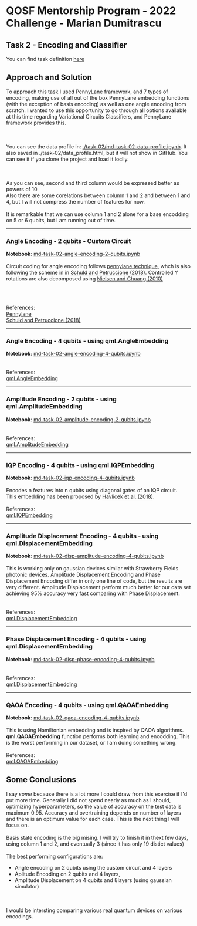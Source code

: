 # QOSF Mentorship Program - 2022 Challenge - Marian Dumitrascu

## Task 2 - Encoding and Classifier

You can find task definition [here](https://github.com/mariandumitrascu/qosf-challenge-2022-md/blob/main/Cohort%205%20Screening%20Tasks.pdf)

## Approach and Solution


To approach this task I used PennyLane framework, and 7 types of encoding, making use of all out of the box PennyLane embedding functions (with the exception of basis encoding) as well as one angle encoding from scratch. I wanted to use this opportunity to go through all options available at this time regarding Variational Circuits Classifiers, and PennyLane framework provides this.

<br><br>
You can see the data profile in: [./task-02/md-task-02-data-profile.ipynb](./task-02/md-task-02-data-profile.ipynb). It also saved in ./task-02/data_profile.html, but it will not show in GitHub. You can see it if you clone the project and load it loclly.

<br>
<br>
As you can see, second and third column would be expressed better as powers of 10. <br>
Also there are some corelations between column 1 and 2 and between 1 and 4, but I will not compress the number of features for now.<br>
<br>
It is remarkable that we can use column 1 and 2 alone for a base encodding on 5 or 6 qubits, but I am running out of time.<br>




***
<!-- ### [Angle Encoding - 2 qubits - Custom Circuit](https://github.com/mariandumitrascu/qosf-challenge-2022-md/blob/main/task-02/md-task-02-angle-encoding-2-qubits.ipynb) -->
### Angle Encoding - 2 qubits - Custom Circuit

__Notebook__: [md-task-02-angle-encoding-2-qubits.ipynb](https://github.com/mariandumitrascu/qosf-challenge-2022-md/blob/main/task-02/md-task-02-angle-encoding-2-qubits.ipynb)
<br>
<br>
Circuit coding for angle encoding follows [pennylane technique](https://pennylane.ai/qml/demos/tutorial_variational_classifier.html), whch is also following the scheme in in [Schuld and Petruccione (2018)](https://link.springer.com/book/10.1007/978-3-319-96424-9). Controlled Y rotations are also decomposed using [Nielsen and Chuang (2010)](http://www.michaelnielsen.org/qcqi/)

<br>
<br>

References:
<br>
[Pennylane](https://pennylane.ai/qml/demos/tutorial_variational_classifier.html)<br>
[Schuld and Petruccione (2018)](https://link.springer.com/book/10.1007/978-3-319-96424-9)


***
### Angle Encoding - 4 qubits - using qml.AngleEmbedding
__Notebook__: [md-task-02-angle-encoding-4-qubits.ipynb](https://github.com/mariandumitrascu/qosf-challenge-2022-md/blob/main/task-02/md-task-02-angle-encoding-4-qubits.ipynb)
<br>
<br>
<br>
References:
<br>
[qml.AngleEmbedding](https://pennylane.readthedocs.io/en/stable/code/api/pennylane.AngleEmbedding.html)


***
### Amplitude Encoding - 2 qubits - using qml.AmplitudeEmbedding

__Notebook__: [md-task-02-amplitude-encoding-2-qubits.ipynb](https://github.com/mariandumitrascu/qosf-challenge-2022-md/blob/main/task-02/md-task-02-amplitude-encoding-2-qubits.ipynb)
<br>
<br>
<br>
References:
<br>
[qml.AmplitudeEmbedding](https://pennylane.readthedocs.io/en/stable/code/api/pennylane.AmplitudeEmbedding.html)

***
<!-- ### [IQP Encoding - 4 qubits - using qml.IQPEmbedding](https://github.com/mariandumitrascu/qosf-challenge-2022-md/blob/main/task-02/md-task-02-iqp-encoding-4-qubits.ipynb) -->
### IQP Encoding - 4 qubits - using qml.IQPEmbedding

__Notebook__: [md-task-02-iqp-encoding-4-qubits.ipynb](https://github.com/mariandumitrascu/qosf-challenge-2022-md/blob/main/task-02/md-task-02-iqp-encoding-4-qubits.ipynb)
<br>
<br>
Encodes n features into n qubits using diagonal gates of an IQP circuit.
<br>
This embedding has been proposed by [Havlicek et al. (2018)](https://arxiv.org/pdf/1804.11326.pdf).
<br><br>
References:
<br>
[qml.IQPEmbedding](https://pennylane.readthedocs.io/en/stable/code/api/pennylane.IQPEmbedding.html)


***
<!-- ### [Amplitude Displacement Encoding - 4 qubits - using qml.DisplacementEmbedding](https://github.com/mariandumitrascu/qosf-challenge-2022-md/blob/main/task-02/md-task-02-disp-amplitude-encoding-4-qubits.ipynb) -->
### Amplitude Displacement Encoding - 4 qubits - using qml.DisplacementEmbedding
__Notebook__: [md-task-02-disp-amplitude-encoding-4-qubits.ipynb](https://github.com/mariandumitrascu/qosf-challenge-2022-md/blob/main/task-02/md-task-02-disp-amplitude-encoding-4-qubits.ipynb)
<br>
<br>
This is working only on gaussian devices similar with Strawberry Fields photonic devices. Amplitude Displacement Encoding and Phase Displacement Encoding differ in only one line of code, but the results are very different. Amplitude Displacement perform much better for our data set achieving 95% accuracy very fast comparing with Phase Displacement. 
<br>
<br>
<br>
References:
<br>
[qml.DisplacementEmbedding](https://pennylane.readthedocs.io/en/stable/code/api/pennylane.DisplacementEmbedding.html)


***
<!-- ### [Phase Displacement Encoding - 4 qubits - using qml.DisplacementEmbedding](https://github.com/mariandumitrascu/qosf-challenge-2022-md/blob/main/task-02/md-task-02-disp-phase-encoding-4-qubits.ipynb) -->
### Phase Displacement Encoding - 4 qubits - using qml.DisplacementEmbedding

__Notebook__: [md-task-02-disp-phase-encoding-4-qubits.ipynb](https://github.com/mariandumitrascu/qosf-challenge-2022-md/blob/main/task-02/md-task-02-disp-phase-encoding-4-qubits.ipynb)
<br>
<br>
<br>
References:
<br>
[qml.DisplacementEmbedding](https://pennylane.readthedocs.io/en/stable/code/api/pennylane.DisplacementEmbedding.html)


***
<!-- ### [QAOA Encoding - 4 qubits - using qml.QAOAEmbedding](https://github.com/mariandumitrascu/qosf-challenge-2022-md/blob/main/task-02/md-task-02-qaoa-encoding-4-qubits.ipynb) -->
### QAOA Encoding - 4 qubits - using qml.QAOAEmbedding

__Notebook__: [md-task-02-qaoa-encoding-4-qubits.ipynb](https://github.com/mariandumitrascu/qosf-challenge-2022-md/blob/main/task-02/md-task-02-qaoa-encoding-4-qubits.ipynb)
<br>
<br>
This is using Hamiltonian embedding and is inspired by QAOA algorithms. **qml.QAOAEmbedding** function performs both learning and encodding. This is the worst performing in our dataset, or I am doing something wrong.
<br>
<br>
References:
<br>
[qml.QAOAEmbedding](https://pennylane.readthedocs.io/en/stable/code/api/pennylane.QAOAEmbedding.html)


## Some Conclusions

I say _some_ because there is a lot more I could draw from this exercise if I'd put more time. Generally I did not spend nearly as much as I should, optimizing hyperparameters, so the value of accuracy on the test data is maximum 0.95. Accuracy and overtraining depends on number of layers and there is an optimum value for each case. This is the next thing I will focus on.
<br>
<br>
Basis state encoding is the big mising. I will try to finish it in thext few days, using column 1 and 2, and eventually 3 (since it has only 19 distict values)
<br>
<br> The best performing configurations are:
* Angle encoding on 2 qubits using the custom circuit and 4 layers
* Aplitude Encoding on 2 qubits and 4 layers, 
* Amplitude Displacement on 4 qubits and  8layers (using gaussian simulator)


<br><br>
I would be intersting comparing various real quantum devices on various encodings.



